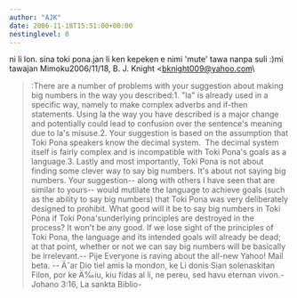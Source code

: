 ```yaml
---
author: "AJK"
date: 2006-11-18T15:51:00+00:00
nestinglevel: 0
---
```

ni li lon. sina toki pona.jan li ken kepeken e nimi 'mute' tawa nanpa suli :)mi tawajan Mimoku2006/11/18, B. J. Knight <[bknight009@yahoo.com](mailto://bknight009@yahoo.com)\
>:There are a number of problems with your suggestion about making big numbers in the way you described:1. "la" is already used in a specific way, namely to make complex adverbs and if-then statements. Using la the way you have described is a major change and potentially could lead to confusion over the sentence's meaning due to la's misuse.2. Your suggestion is based on the assumption that Toki Pona speakers know the decimal system.  The decimal system itself is fairly complex and is incompatible with Toki Pona's goals as a language.3. Lastly and most importantly, Toki Pona is not about finding some clever way to say big numbers. It's about not saying big numbers. Your suggestion--
along with others I have seen that are similar to yours--
would mutilate the language to achieve goals (such as the ability to say big numbers) that Toki Pona was very deliberately designed to prohibit. What good will it be to say big numbers in Toki Pona if Toki Pona'sunderlying principles are destroyed in the process? It won't be any good. If we lose sight of the principles of Toki Pona, the language and its intended goals will already be dead; at that point, whether or not we can say big numbers will be basically be irrelevant.--
 Pije Everyone is raving about the all-new Yahoo! Mail beta. --
 Äˆar Dio tiel amis la mondon, ke Li donis Sian solenaskitan Filon, por ke Ä‰iu, kiu fidas al li, ne pereu, sed havu eternan vivon.-Johano 3:16, La sankta Biblio-